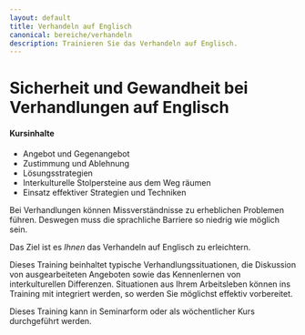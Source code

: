 ```yaml
---
layout: default
title: Verhandeln auf Englisch
canonical: bereiche/verhandeln
description: Trainieren Sie das Verhandeln auf Englisch.
---
```

# Sicherheit und Gewandheit bei Verhandlungen auf Englisch

#### Kursinhalte

*   Angebot und Gegenangebot
*   Zustimmung und Ablehnung
*   Lösungsstrategien
*   Interkulturelle Stolpersteine aus dem Weg räumen
*   Einsatz effektiver Strategien und Techniken

Bei Verhandlungen können Missverständnisse zu erheblichen Problemen führen. Deswegen muss die sprachliche Barriere so niedrig wie möglich sein.

Das Ziel ist es *Ihnen* das Verhandeln auf Englisch zu erleichtern.

Dieses Training beinhaltet typische Verhandlungssituationen, die Diskussion von ausgearbeiteten Angeboten sowie das Kennenlernen von interkulturellen Differenzen. Situationen aus Ihrem Arbeitsleben können ins Training mit integriert werden, so werden Sie möglichst effektiv vorbereitet.

Dieses Training kann in Seminarform oder als wöchentlicher Kurs durchgeführt werden.
